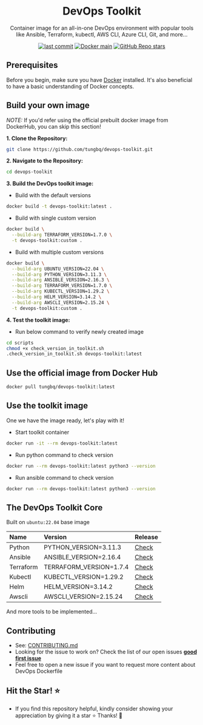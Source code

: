 <h1 align="center">DevOps Toolkit</h1>

<p align="center">Container image for an all-in-one DevOps environment with popular tools like Ansible, Terraform, kubectl, AWS CLI, Azure CLI, Git, and more...</p>

<p align="center">
  <a href="https://img.shields.io/github/last-commit/tungbq/devops-toolkit/main"><img alt="last commit" src="https://img.shields.io/github/last-commit/tungbq/devops-toolkit/main" /></a>
  <a href="[https://github.com/tungbq/devops-toolkit/stargazers](https://github.com/tungbq/devops-toolkit/actions/workflows/docker-image-main.yml/badge.svg)">
     <img alt="Docker main" src="https://github.com/tungbq/devops-toolkit/actions/workflows/docker-image-main.yml/badge.svg"/></a>
  <a href="https://github.com/tungbq/devops-toolkit/stargazers"><img alt="GitHub Repo stars" src="https://img.shields.io/github/stars/tungbq/devops-toolkit"/></a>
</p>

## Prerequisites

Before you begin, make sure you have [Docker](https://docs.docker.com/engine/install/) installed. It's also beneficial to have a basic understanding of Docker concepts.

## Build your own image

_NOTE:_ If you'd refer using the official prebuilt docker image from DockerHub, you can skip this section!

**1. Clone the Repository:**

```bash
git clone https://github.com/tungbq/devops-toolkit.git
```

**2. Navigate to the Repository:**

```bash
cd devops-toolkit
```

**3. Build the DevOps toolkit image:**

- Build with the default versions

```bash
docker build -t devops-toolkit:latest .
```

- Build with single custom version

```bash
docker build \
  --build-arg TERRAFORM_VERSION=1.7.0 \
  -t devops-toolkit:custom .
```

- Build with multiple custom versions

```bash
docker build \
  --build-arg UBUNTU_VERSION=22.04 \
  --build-arg PYTHON_VERSION=3.11.3 \
  --build-arg ANSIBLE_VERSION=2.16.3 \
  --build-arg TERRAFORM_VERSION=1.7.0 \
  --build-arg KUBECTL_VERSION=1.29.2 \
  --build-arg HELM_VERSION=3.14.2 \
  --build-arg AWSCLI_VERSION=2.15.24 \
  -t devops-toolkit:custom .
```

**4. Test the toolkit image:**

- Run below command to verify newly created image

```bash
cd scripts
chmod +x check_version_in_toolkit.sh
.check_version_in_toolkit.sh devops-toolkit:latest
```

## Use the official image from Docker Hub
```bash
docker pull tungbq/devops-toolkit:latest
```

## Use the toolkit image

One we have the image ready, let's play with it!

- Start toolkit container

```bash
docker run -it --rm devops-toolkit:latest
```

- Run python command to check version

```bash
docker run --rm devops-toolkit:latest python3 --version
```

- Run ansible command to check version

```bash
docker run --rm devops-toolkit:latest python3 --version
```

## The DevOps Toolkit Core

Built on `ubuntu:22.04` base image

| Name      | Version                 | Release                                                                                            |
| :-------- | :---------------------- | :------------------------------------------------------------------------------------------------- |
| Python    | PYTHON_VERSION=3.11.3   | [Check](https://www.python.org/downloads/source/)                                                  |
| Ansible   | ANSIBLE_VERSION=2.16.4  | [Check](https://docs.ansible.com/ansible/latest/reference_appendices/release_and_maintenance.html) |
| Terraform | TERRAFORM_VERSION=1.7.4 | [Check](https://releases.hashicorp.com/terraform/)                                                 |
| Kubectl   | KUBECTL_VERSION=1.29.2  | [Check](https://dl.k8s.io/release/stable.txt)                                                      |
| Helm      | HELM_VERSION=3.14.2     | [Check](https://github.com/helm/helm/releases)                                                     |
| Awscli    | AWSCLI_VERSION=2.15.24  | [Check](https://raw.githubusercontent.com/aws/aws-cli/v2/CHANGELOG.rst)                            |

And more tools to be implemented...

## Contributing

- See: [CONTRIBUTING.md](./CONTRIBUTING.md)
- Looking for the issue to work on? Check the list of our open issues [**good first issue**](https://github.com/tungbq/devops-toolkit/issues?q=is%3Aissue+is%3Aopen+label%3A%22good+first+issue%22)
- Feel free to open a new issue if you want to request more content about DevOps Dockerfile

## Hit the Star! ⭐

- If you find this repository helpful, kindly consider showing your appreciation by giving it a star ⭐ Thanks! 💖
